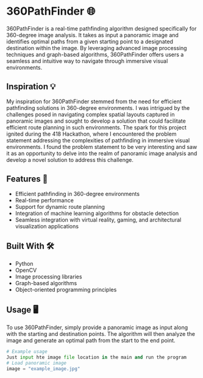 # 360PathFinder 🌐

360PathFinder is a real-time pathfinding algorithm designed specifically for 360-degree image analysis. It takes as input a panoramic image and identifies optimal paths from a given starting point to a designated destination within the image. By leveraging advanced image processing techniques and graph-based algorithms, 360PathFinder offers users a seamless and intuitive way to navigate through immersive visual environments.

## Inspiration 💡
My inspiration for 360PathFinder stemmed from the need for efficient pathfinding solutions in 360-degree environments. I was intrigued by the challenges posed in navigating complex spatial layouts captured in panoramic images and sought to develop a solution that could facilitate efficient route planning in such environments. The spark for this project ignited during the 418 Hackathon, where I encountered the problem statement addressing the complexities of pathfinding in immersive visual environments. I found the problem statement to be very interesting and saw it as an opportunity to delve into the realm of panoramic image analysis and develop a novel solution to address this challenge.

## Features 🚀
- Efficient pathfinding in 360-degree environments
- Real-time performance
- Support for dynamic route planning
- Integration of machine learning algorithms for obstacle detection
- Seamless integration with virtual reality, gaming, and architectural visualization applications

## Built With 🛠️
- Python
- OpenCV
- Image processing libraries
- Graph-based algorithms
- Object-oriented programming principles

## Usage 🖥️
To use 360PathFinder, simply provide a panoramic image as input along with the starting and destination points. The algorithm will then analyze the image and generate an optimal path from the start to the end point.

```python
# Example usage
Just input hte image file location in the main and run the program
# Load panoramic image
image = "example_image.jpg"

